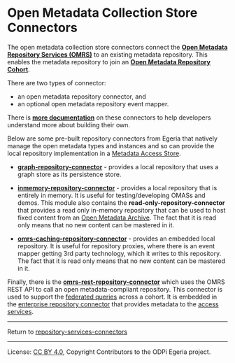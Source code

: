 <!-- SPDX-License-Identifier: CC-BY-4.0 -->
<!-- Copyright Contributors to the ODPi Egeria project. -->
  
# Open Metadata Collection Store Connectors

The open metadata collection store connectors connect the
**[Open Metadata Repository Services (OMRS)](https://egeria-project.org/services/omrs)** to
an existing metadata repository.
This enables the metadata repository to join
an **[Open Metadata Repository Cohort](https://egeria-project.org/concepts/cohort-member)**.

There are two types of connector:
* an open metadata repository connector, and
* an optional open metadata repository event mapper.

There is **[more documentation](docs/README.md)** on these connectors to
help developers understand more about building their own.

Below are some pre-built repository connectors from Egeria that natively manage
the open metadata types and instances and so can provide the local repository
implementation in a [Metadata Access Store](https://egeria-project.org/concepts/metadata-access-store).

* **[graph-repository-connector](graph-repository-connector)** -
provides a local repository that uses a graph store as its persistence store.

* **[inmemory-repository-connector](inmemory-repository-connector)** -
provides a local repository that is entirely in memory.  It is useful for
testing/developing OMASs and demos.  This module also contains the  **read-only-repository-connector** that
provides a read only in-memory repository that can be used to host fixed content from an
[Open Metadata Archive](https://egeria-project.org/concepts/open-metadata-archive).
The fact that it is read only means that no new content can be mastered in it.

* **[omrs-caching-repository-connector](omrs-caching-repository-connector)** -
  provides an embedded local repository.  It is useful for repository proxies, where there is an event mapper getting 3rd party technology, which it writes to this repository.
  The fact that it is read only means that no new content can be mastered in it.

Finally, there is  the **[omrs-rest-repository-connector](omrs-rest-repository-connector)**
which uses the OMRS REST API to call an open metadata-compliant repository.
This connector is used to support the
[federated queries](../../../../repository-services/docs/component-descriptions/enterprise-connector-manager.md) across a cohort.
It is embedded in the [enterprise repository connector](../../../../repository-services/docs/component-descriptions/enterprise-repository-connector.md)
that provides metadata to
the [access services](../../../../access-services).




----
Return to [repository-services-connectors](..)

----
License: [CC BY 4.0](https://creativecommons.org/licenses/by/4.0/),
Copyright Contributors to the ODPi Egeria project.